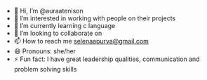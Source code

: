 - 👋 Hi, I’m @auraatenison
- 👀 I’m interested in working with people on their projects
- 🌱 I’m currently learning c language
- 💞️ I’m looking to collaborate on 
- 📫 How to reach me selenaapurva@gmail.com
- 😄 Pronouns: she/her
- ⚡ Fun fact: I have great leadership qualities, communication and problem solving skills

<!---
auraatenison/auraatenison is a ✨ special ✨ repository because its `README.md` (this file) appears on your GitHub profile.
You can click the Preview link to take a look at your changes.
--->
